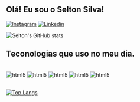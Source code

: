 ## Olá! Eu sou o Selton Silva!

[![Instagram](https://img.shields.io/badge/Instagram-E4405F?style=for-the-badge&logo=instagram&logoColor=white)](https://www.instagram.com/seltonkauhay/)
[![Linkedin](https://img.shields.io/badge/LinkedIn-0077B5?style=for-the-badge&logo=linkedin&logoColor=white)](https://www.linkedin.com/in/selton-silva-0b8a3a9a/)

![Selton's GitHub stats](https://github-readme-stats.vercel.app/api?username=kauhay&show_icons=true&theme=tokyonight)

## Teconologias que uso no meu dia.
<div style="display: inline_block"><br/>
  <img align="center" alt="html5" src="https://img.shields.io/badge/HTML5-E34F26?style=for-the-badge&logo=html5&logoColor=white" />
   <img align="center" alt="html5" src="https://img.shields.io/badge/CSS3-1572B6?style=for-the-badge&logo=css3&logoColor=whitelogoColor=white" />
    <img align="center" alt="html5" src="https://img.shields.io/badge/JavaScript-F7DF1E?style=for-the-badge&logo=javascript&logoColor=black" />
    <img align="center" alt="html5" src="https://img.shields.io/badge/PHP-777BB4?style=for-the-badge&logo=php&logoColor=white" />
    <img align="center" alt="html5" src="https://img.shields.io/badge/Shell_Script-121011?style=for-the-badge&logo=gnu-bash&logoColor=white" />
</div>
<br>

[![Top Langs](https://github-readme-stats.vercel.app/api/top-langs/?username=Kauhay&layout=compact)](https://github.com/anuraghazra/github-readme-stats)



